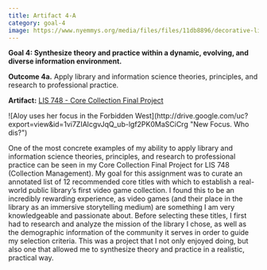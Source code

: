 ```yaml
---
title: Artifact 4-A
category: goal-4
image: https://www.nyemmys.org/media/files/files/11db8896/decorative-line-break-29.png
---
```


**Goal 4: Synthesize theory and practice within a dynamic, evolving, and diverse information environment.**

**Outcome 4a.** Apply library and information science theories, principles, and research to professional 
practice.

**Artifact:** [LIS 748 - Core Collection Final Project](https://docs.google.com/document/d/1B5unKp_2L2B6QqMpHLQ8PyIE74ROfrNNxv8ETReqalA/edit?usp=sharing)

<div class="image-left" markdown="1">
![Aloy uses her focus in the Forbidden West](http://drive.google.com/uc?export=view&id=1vi7ZIAlcgvJqQ_ub-lgf2PK0MaSCiCrg "New Focus. Who dis?")
</div>

One of the most concrete examples of my ability to apply library and information science theories, principles, and research to professional practice can be seen in my Core Collection Final Project for LIS 748 (Collection Management). My goal for this assignment was to curate an annotated list of 12 recommended core titles with which to establish a real-world public library’s first video game collection. I found this to be an incredibly rewarding experience, as video games (and their place in the library as an immersive storytelling medium) are something I am very knowledgeable and passionate about. Before selecting these titles, I first had to research and analyze the mission of the library I chose, as well as the demographic information of the community it serves in order to guide my selection criteria. This was a project that I not only enjoyed doing, but also one that allowed me to synthesize theory and practice in a realistic, practical way.